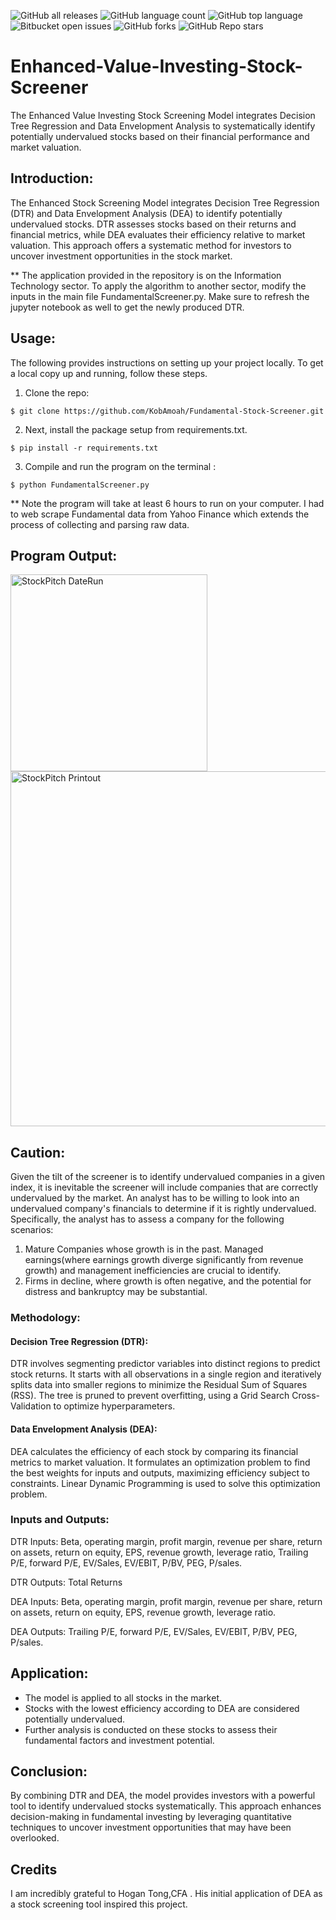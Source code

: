 ![GitHub all releases](https://img.shields.io/github/downloads/KobAmoah/Fundamental-Stock-Screener/total)
![GitHub language count](https://img.shields.io/github/languages/count/KobAmoah/Fundamental-Stock-Screener) 
![GitHub top language](https://img.shields.io/github/languages/top/KobAmoah/Fundamental-Stock-Screener?color=yellow) 
![Bitbucket open issues](https://img.shields.io/bitbucket/issues/KobAmoah/Fundamental-Stock-Screener)
![GitHub forks](https://img.shields.io/github/forks/KobAmoah/Fundamental-Stock-Screener?style=social)
![GitHub Repo stars](https://img.shields.io/github/stars/KobAmoah/Fundamental-Stock-Screener?style=social)


# Enhanced-Value-Investing-Stock-Screener
The Enhanced Value Investing Stock Screening Model integrates Decision Tree Regression and Data Envelopment Analysis to systematically identify potentially undervalued stocks based on their financial performance and market valuation.

## Introduction:
The Enhanced Stock Screening Model integrates Decision Tree Regression (DTR) and Data Envelopment Analysis (DEA) to identify potentially undervalued stocks. DTR assesses stocks based on their returns and financial metrics, while DEA evaluates their efficiency relative to market valuation. This approach offers a systematic method for investors to uncover investment opportunities in the stock market.

** The application provided in the repository is on the Information Technology sector. To apply the algorithm to another sector, modify the inputs in the main file FundamentalScreener.py. Make sure to refresh the jupyter notebook as well to get the newly produced DTR.

## Usage:

The following provides instructions on setting up your project locally. To get a local copy up and running, follow these steps.
1. Clone the repo:

````$ git clone https://github.com/KobAmoah/Fundamental-Stock-Screener.git````

2. Next, install the package setup from requirements.txt.

````$ pip install -r requirements.txt````

3. Compile and run the program on the terminal :

````$ python FundamentalScreener.py````

** Note the program will take at least 6 hours to run on your computer. I had to web scrape Fundamental data from Yahoo Finance which extends the process of collecting and parsing raw data.

## Program Output:
<img width="315" alt="StockPitch DateRun" src="https://github.com/KobAmoah/Value-Investing-Stock-Screener/assets/108365002/ff9203d7-231a-45fd-805b-4ebcf4e7fea7">
<img width="568" alt="StockPitch Printout" src="https://github.com/KobAmoah/Value-Investing-Stock-Screener/assets/108365002/84c43155-8ac0-45ae-843b-3fa676e1d007">

## Caution:
Given the tilt of the screener is to identify undervalued companies in a given index, it is inevitable the screener will include companies that are correctly undervalued by the market. An analyst has to be willing to look into an undervalued company's financials to determine if it is rightly undervalued. Specifically, the analyst has to assess a company for the following scenarios: 

1. Mature Companies whose growth is in the past. Managed earnings(where earnings growth diverge significantly from revenue growth) and management inefficiencies are crucial to identify.
2. Firms in decline, where growth is often negative, and the potential for distress and bankruptcy may be substantial. 

### Methodology:
#### Decision Tree Regression (DTR):
DTR involves segmenting predictor variables into distinct regions to predict stock returns. It starts with all observations in a single region and iteratively splits data into smaller regions to minimize the Residual Sum of Squares (RSS). The tree is pruned to prevent overfitting, using a Grid Search Cross-Validation to optimize hyperparameters.

#### Data Envelopment Analysis (DEA):
DEA calculates the efficiency of each stock by comparing its financial metrics to market valuation. It formulates an optimization problem to find the best weights for inputs and outputs, maximizing efficiency subject to constraints. Linear Dynamic Programming is used to solve this optimization problem.

### Inputs and Outputs:
DTR Inputs: Beta, operating margin, profit margin, revenue per share, return on assets, return on equity, EPS, revenue growth, leverage ratio, Trailing P/E, forward P/E, EV/Sales, EV/EBIT, P/BV, PEG, P/sales.

DTR Outputs: Total Returns

DEA Inputs: Beta, operating margin, profit margin, revenue per share, return on assets, return on equity, EPS, revenue growth, leverage ratio.

DEA Outputs: Trailing P/E, forward P/E, EV/Sales, EV/EBIT, P/BV, PEG, P/sales.

## Application:
- The model is applied to all stocks in the market.
- Stocks with the lowest efficiency according to DEA are considered potentially undervalued.
- Further analysis is conducted on these stocks to assess their fundamental factors and investment potential.

## Conclusion:
By combining DTR and DEA, the model provides investors with a powerful tool to identify undervalued stocks systematically. This approach enhances decision-making in fundamental investing by leveraging quantitative techniques to uncover investment opportunities that may have been overlooked.

## Credits
I am incredibly grateful to Hogan Tong,CFA . His initial application of DEA as a stock screening tool inspired this project.

